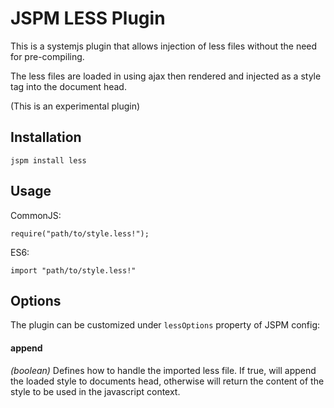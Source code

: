 JSPM LESS Plugin
===

This is a systemjs plugin that allows injection of less files without the need for pre-compiling.

The less files are loaded in using ajax then rendered and injected as a style tag into the document head.

(This is an experimental plugin)

## Installation

    jspm install less
  
## Usage

CommonJS:

    require("path/to/style.less!");

ES6:

    import "path/to/style.less!"

## Options
The plugin can be customized under `lessOptions` property of JSPM config:

#### append 
*(boolean)* Defines how to handle the imported less file. If true, will append the loaded style to documents head, otherwise will return the content of the style to be used in the javascript context.
